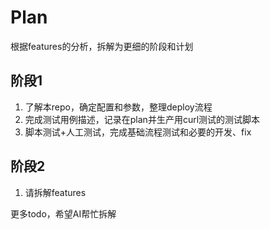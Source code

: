 # Plan
根据features的分析，拆解为更细的阶段和计划

## 阶段1
1. 了解本repo，确定配置和参数，整理deploy流程
2. 完成测试用例描述，记录在plan并生产用curl测试的测试脚本
3. 脚本测试+人工测试，完成基础流程测试和必要的开发、fix

## 阶段2
1. 请拆解features

更多todo，希望AI帮忙拆解